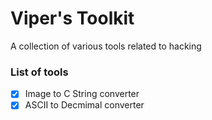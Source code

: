# Viper's Toolkit
A collection of various tools related to hacking

### List of tools
- [x] Image to C String converter
- [x] ASCII to Decmimal converter
